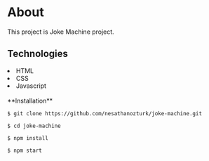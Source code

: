 <h1>About</h1>
<p>This project is Joke Machine project.</p>

<h2>Technologies</h2>

<li>HTML</li>
<li>CSS</li>
<li>Javascript</li>

<br>
**Installation**

 `$ git clone https://github.com/nesathanozturk/joke-machine.git`

 `$ cd joke-machine`
 
 `$ npm install `
 
 `$ npm start`
